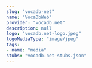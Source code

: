 ```yaml
---
slug: "vocadb-net"
name: "VocaDbWeb"
provider: "vocadb.net"
description: null
logo: "vocadb.net-logo.jpeg"
logoMediaType: "image/jpeg"
tags:
- name: "media"
stubs: "vocadb.net-stubs.json"
---
```

